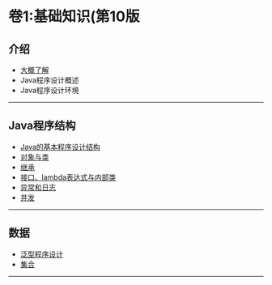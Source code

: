#   卷1:基础知识(第10版


##  介绍
-   [大概了解](s1s00.md)
-   Java程序设计概述
-   Java程序设计环境

----

##  Java程序结构
-   [Java的基本程序设计结构](s1s03.md)
-   [对象与类](s1s04.md)
-   [继承](s1s05.md)
-   [接口、lambda表达式与内部类](s1s06.md)
-   [异常和日志](s1s07.md)
-   [并发](s1s14.md)


----
##  数据
-   [泛型程序设计](s1s08.md)
-   [集合](s1s09.md)

----